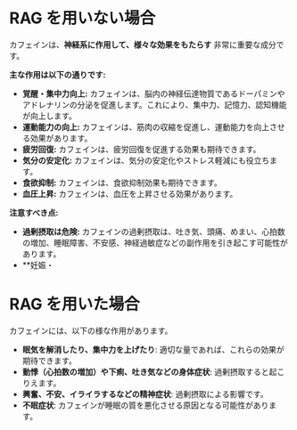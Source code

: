 # RAG を用いない場合

カフェインは、**神経系に作用して、様々な効果をもたらす** 非常に重要な成分です。

**主な作用は以下の通りです:**

- **覚醒・集中力向上:** カフェインは、脳内の神経伝達物質であるドーパミンやアドレナリンの分泌を促進します。これにより、集中力、記憶力、認知機能が向上します。
- **運動能力の向上:** カフェインは、筋肉の収縮を促進し、運動能力を向上させる効果があります。
- **疲労回復:** カフェインは、疲労回復を促進する効果も期待できます。
- **気分の安定化:** カフェインは、気分の安定化やストレス軽減にも役立ちます。
- **食欲抑制:** カフェインは、食欲抑制効果も期待できます。
- **血圧上昇:** カフェインは、血圧を上昇させる効果があります。

**注意すべき点:**

- **過剰摂取は危険:** カフェインの過剰摂取は、吐き気、頭痛、めまい、心拍数の増加、睡眠障害、不安感、神経過敏症などの副作用を引き起こす可能性があります。
- \*\*妊娠・

# RAG を用いた場合

カフェインには、以下の様な作用があります。

- **眠気を解消したり、集中力を上げたり**: 適切な量であれば、これらの効果が期待できます。
- **動悸（心拍数の増加）や下痢、吐き気などの身体症状**: 過剰摂取すると起こりえます。
- **興奮、不安、イライラするなどの精神症状**: 過剰摂取による影響です。
- **不眠症状**: カフェインが睡眠の質を悪化させる原因となる可能性があります。
